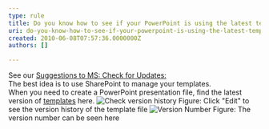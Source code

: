 ```yaml
---
type: rule
title: Do you know how to see if your PowerPoint is using the latest template?
uri: do-you-know-how-to-see-if-your-powerpoint-is-using-the-latest-template
created: 2010-06-08T07:57:36.0000000Z
authors: []

---
```



See our [Suggestions to MS: Check for Updates:](http&#58;//www.ssw.com.au/ssw/Standards/BetterSoftwareSuggestions/Office.aspx#Version)
<br>The best idea is to use SharePoint to manage your templates.<br> 
When you need to create a PowerPoint presentation file, find the latest version of [templates](http&#58;//projects.ssw.com.au/Templates/Forms/AllItems.aspx) here.
![Check version history](/Communication/RulesToBetterPowerpointPresentations/PublishingImages/versionHistory.jpg) Figure: Click "Edit" to see the version history of the template file ![Version Number](/Communication/RulesToBetterPowerpointPresentations/PublishingImages/versionNo.jpg) Figure: The version number can be seen here 
